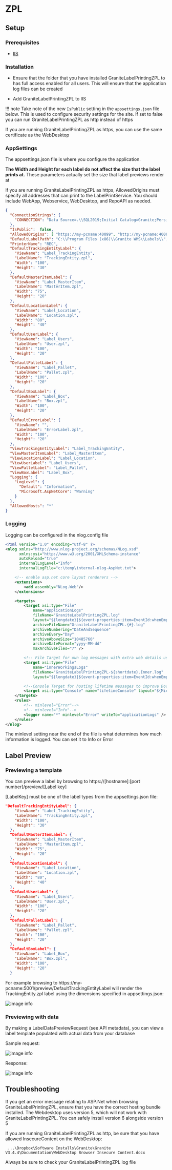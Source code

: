 # ZPL

## Setup

### Prerequisites
- [IIS](../iis/getting-started.md)

### Installation

- Ensure that the folder that you have installed GraniteLabelPrintingZPL to has full access enabled for all users. This will ensure that the application log files can be created

- Add GraniteLabelPrintingZPL to IIS

!!! note 
    Take note of the new `IsPublic` setting in the `appsettings.json` file below. This is used to configure security settings for the site. If set to false you can run GraniteLabelPrintingZPL as http instead of https

If you are running GraniteLabelPrintingZPL as https, you can use the same certificate as the WebDesktop

### AppSettings

The appsettings.json file is where you configure the application. 

**The Width and Height for each label do not affect the size that the label prints at.** These parameters actually set the size that label previews render at

If you are running GraniteLabelPrintingZPL as https, AllowedOrigins must specify all addresses that can print to the LabelPrintService. You should include WebApp, Webservice, WebDesktop, and RepoAPI as needed.


```json
{
  "ConnectionStrings": {
    "CONNECTION": "Data Source=.\\SQL2019;Initial Catalog=Granite;Persist Security Info=True;User ID=username;Password=password"
  },
  "IsPublic":  false,
  "AllowedOrigins": [ "https://my-pcname:40099", "http://my-pcname:40081", "http://my-pcname:40086" ],
  "DefaultLabelPath": "C:\\Program Files (x86)\\Granite WMS\\Labels\\",
  "PrinterName": "REC",
  "DefaultTrackingEntityLabel": {
    "ViewName": "Label_TrackingEntity",
    "LabelName": "TrackingEntity.zpl",
    "Width": "100",
    "Height": "30"
  },
  "DefaultMasterItemLabel": {
    "ViewName": "Label_MasterItem",
    "LabelName": "MasterItem.zpl",
    "Width": "75",
    "Height": "20"
  },
  "DefaultLocationLabel": {
    "ViewName": "Label_Location",
    "LabelName": "Location.zpl",
    "Width": "80",
    "Height": "40"
  },
  "DefaultUserLabel": {
    "ViewName": "Label_Users",
    "LabelName": "User.zpl",
    "Width": "100",
    "Height": "20"
  },
  "DefaultPalletLabel": {
    "ViewName": "Label_Pallet",
    "LabelName": "Pallet.zpl",
    "Width": "100",
    "Height": "20"
  },
  "DefaultBoxLabel": {
    "ViewName": "Label_Box",
    "LabelName": "Box.zpl",
    "Width": "100",
    "Height": "20"
  },
  "DefaultErrorLabel": {
    "ViewName": "",
    "LabelName": "ErrorLabel.zpl",
    "Width": "100",
    "Height": "20"
  },
  "ViewTrackingEntityLabel": "Label_TrackingEntity",
  "ViewMasterItemLabel": "Label_MasterItem",
  "ViewLocationLabel": "Label_Location",
  "ViewUserLabel": "Label_Users",
  "ViewPalletLabel": "Label_Pallet",
  "ViewBoxLabel": "Label_Box",
  "Logging": {
    "LogLevel": {
      "Default": "Information",
      "Microsoft.AspNetCore": "Warning"
    }
  },
  "AllowedHosts": "*"
}

```


### Logging

Logging can be configured in the nlog.config file

```xml
<?xml version="1.0" encoding="utf-8" ?>
<nlog xmlns="http://www.nlog-project.org/schemas/NLog.xsd"
      xmlns:xsi="http://www.w3.org/2001/XMLSchema-instance"
      autoReload="true"
      internalLogLevel="Info"
      internalLogFile="c:\temp\internal-nlog-AspNet.txt">

	<!-- enable asp.net core layout renderers -->
	<extensions>
		<add assembly="NLog.Web"/>
	</extensions>

	<targets>
		<target xsi:type="File" 
			name="applicationLogs" 
			fileName="GraniteLabelPrintingZPL.log"
			layout="${longdate}|${event-properties:item=EventId:whenEmpty=0}|${level:uppercase=true}|${mdlc:userName}|${logger}|${message} ${exception:format=tostring}" 
			archiveFileName="GraniteLabelPrintingZPL.{#}.log"
			archiveNumbering="DateAndSequence"
			archiveEvery="Day"
			archiveAboveSize="10485760"
			archiveDateFormat="yyyy-MM-dd"
			maxArchiveFiles="7" />

		<!-- File Target for own log messages with extra web details using some ASP.NET core renderers -->
		<target xsi:type="File" 
			name="innerWorkingsLogs" 
			fileName="GraniteLabelPrintingZPL-${shortdate}.Inner.log"
			layout="${longdate}|${event-properties:item=EventId:whenEmpty=0}|${level:uppercase=true}|${logger}|${mdlc:userName}|${message} ${exception:format=tostring}|url: ${aspnet-request-url}|action: ${aspnet-mvc-action}|${callsite}" />

		<!--Console Target for hosting lifetime messages to improve Docker / Visual Studio startup detection -->
		<target xsi:type="Console" name="lifetimeConsole" layout="${MicrosoftConsoleLayout}" />
	</targets>
	<rules>
		<!-- minlevel="Error"-->
		<!-- minlevel="Info"-->
		<logger name="*" minlevel="Error" writeTo="applicationLogs" />
	</rules>
</nlog>
```

The minlevel setting near the end of the file is what determines how much information is logged. You can set it to Info or Error

## Label Preview

### Previewing a template
You can preview a label by browsing to https://[hostname]:[port number]/preview/[Label key] 

[LabelKey] must be one of the label types from the appsettings.json file:

```json
"DefaultTrackingEntityLabel": {
    "ViewName": "Label_TrackingEntity",
    "LabelName": "TrackingEntity.zpl",
    "Width": "100",
    "Height": "30"
  },
  "DefaultMasterItemLabel": {
    "ViewName": "Label_MasterItem",
    "LabelName": "MasterItem.zpl",
    "Width": "75",
    "Height": "20"
  },
  "DefaultLocationLabel": {
    "ViewName": "Label_Location",
    "LabelName": "Location.zpl",
    "Width": "80",
    "Height": "40"
  },
  "DefaultUserLabel": {
    "ViewName": "Label_Users",
    "LabelName": "User.zpl",
    "Width": "100",
    "Height": "20"
  },
  "DefaultPalletLabel": {
    "ViewName": "Label_Pallet",
    "LabelName": "Pallet.zpl",
    "Width": "100",
    "Height": "20"
  },
  "DefaultBoxLabel": {
    "ViewName": "Label_Box",
    "LabelName": "Box.zpl",
    "Width": "100",
    "Height": "20"
  }
```

For example browsing to https://my-pcname:5001/preview/DefaultTrackingEntityLabel will render the TrackingEntity.zpl label using the dimensions specified in appsettings.json:

![image info](zpl-img\trackingentitypreview.png)

### Previewing with data
By making a LabelDataPreviewRequest (see API metadata), you can view a label template populated with actual data from your database

Sample request:

![image info](zpl-img\previewwithdatasamplecall.png)

Response:

![image info](zpl-img\trackingentitypreviewwithdata.png)

## Troubleshooting
If you get an error message relating to ASP.Net when browsing GraniteLabelPrintingZPL, ensure that you have the correct hosting bundle installed. The Webdesktop uses version 5, which will not work with GraniteLabelPrintingZPL. You can safely install version 6 alongside version 5

If you are running GraniteLabelPrintingZPL as http, be sure that you have allowed InsecureContent on the WebDesktop:
   ```
    ...\Dropbox\Software Installs\Granite\Granite V3.4.4\Documentation\WebDesktop Browser Insecure Content.docx
   ```


Always be sure to check your GraniteLabelPrintingZPL log file

